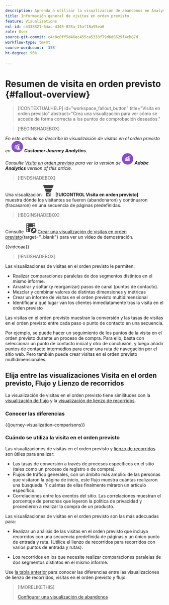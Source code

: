 ```yaml
---
description: Aprenda a utilizar la visualización de abandonos en Analysis Workspace.
title: Información general de visitas en orden previsto
feature: Visualizations
exl-id: c4338821-64ac-4345-828a-15af18a95ea6
role: User
source-git-commit: c4c8c0ff5d46ec455ca5333f79d6d8529f4cb87d
workflow-type: tm+mt
source-wordcount: '358'
ht-degree: 96%

---
```


# Resumen de visita en orden previsto {#fallout-overview}

<!-- markdownlint-disable MD034 -->

>[!CONTEXTUALHELP]
>id="workspace_fallout_button"
>title="Visita en orden previsto"
>abstract="Crea una visualización para ver cómo se accede de forma correcta a los puntos de comprobación deseados."

<!-- markdownlint-enable MD034 -->


>[!BEGINSHADEBOX]

_En este artículo se describe la visualización de visitas en el orden previsto en_ ![CustomerJourneyAnalytics](/help/assets/icons/CustomerJourneyAnalytics.svg) _&#x200B;**Customer Journey Analytics**._<br/>_Consulte [Visita en orden previsto](https://experienceleague.adobe.com/es/docs/analytics/analyze/analysis-workspace/visualizations/fallout/fallout-flow) para ver la versión de_ ![AdobeAnalytics](/help/assets/icons/AdobeAnalytics.svg) _&#x200B;**Adobe Analytics** version of this article._

>[!ENDSHADEBOX]

Una visualización ![ConversionFunnel](/help/assets/icons/ConversionFunnel.svg) **[!UICONTROL Visita en orden previsto]** muestra dónde los visitantes se fueron (abandonaron) y continuaron (fracasaron) en una secuencia de páginas predefinidas.


>[!BEGINSHADEBOX]

Consulte ![VideoCheckedOut](/help/assets/icons/VideoCheckedOut.svg) [Crear una visualización de visitas en orden previsto](https://video.tv.adobe.com/v/345883/?quality=12&learn=on){target="_blank"} para ver un vídeo de demostración.

{{videoaa}}

>[!ENDSHADEBOX]


Las visualizaciones de visitas en el orden previsto le permiten:

* Realizar comparaciones paralelas de dos segmentos distintos en el mismo informe.
* Arrastrar y soltar (y reorganizar) pasos de canal (puntos de contacto).
* Mezclar y combinar valores de distintas dimensiones y métricas
* Crear un informe de visitas en el orden previsto multidimensional
* Identificar a qué lugar van los clientes inmediatamente tras la visita en el orden previsto

Las visitas en el orden previsto muestran la conversión y las tasas de visitas en el orden previsto entre cada paso o punto de contacto en una secuencia.

Por ejemplo, se puede hacer un seguimiento de los puntos de la visita en el orden previsto durante un proceso de compra. Para ello, basta con seleccionar un punto de contacto inicial y otro de conclusión, y luego añadir puntos de contacto intermedios para crear una ruta de navegación por el sitio web. Pero también puede crear visitas en el orden previsto multidimensionales.

## Elija entre las visualizaciones Visita en el orden previsto, Flujo y Lienzo de recorridos

La visualización de visitas en el orden previsto tiene similitudes con la [visualización de flujo](/help/analysis-workspace/visualizations/c-flow/flow.md) y la [visualización de lienzo de recorridos](/help/analysis-workspace/visualizations/journey-canvas/journey-canvas.md).

### Conocer las diferencias

<!-- Information in this snippet is shared between Journey canvas, Fallout, and Flow visualization docs -->

{{journey-visualization-comparisons}}

### Cuándo se utiliza la visita en el orden previsto

Las visualizaciones de visitas en el orden previsto y [lienzo de recorridos](/help/analysis-workspace/visualizations/journey-canvas/journey-canvas.md) son útiles para analizar:

* Las tasas de conversión a través de procesos específicos en el sitio (tales como un proceso de registro o de compra).
* Flujos de tráfico generales, con un ámbito más amplio: de las personas que visitaron la página de inicio, este flujo muestra cuántas realizaron una búsqueda. Y cuántas de ellas finalmente miraron un artículo específico.
* Correlaciones entre los eventos del sitio. Las correlaciones muestran el porcentaje de personas que leyeron la política de privacidad y procedieron a realizar la compra de un producto.

Las visualizaciones de visitas en el orden previsto son las más adecuadas para:

* Realizar un análisis de las visitas en el orden previsto que incluya recorridos con una secuencia predefinida de páginas y un único punto de entrada y ruta. (Utilice el lienzo de recorridos para recorridos con varios puntos de entrada y rutas).

* Los recorridos en los que necesite realizar comparaciones paralelas de dos segmentos distintos en el mismo informe.

Use [la tabla anterior](#understand-the-differences) para conocer las diferencias entre las visualizaciones de lienzo de recorridos, visitas en el orden previsto y flujo.

>[!MORELIKETHIS]
>
>[Configurar una visualización de abandonos](configuring-fallout.md)



